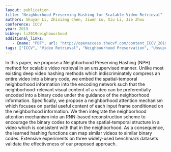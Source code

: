 ```yaml
---
layout: publication
title: "Neighborhood Preserving Hashing for Scalable Video Retrieval"
authors: Shuyan Li, Zhixiang Chen, Jiwen Lu, Xiu Li, Jie Zhou
conference: ICCV
year: 2019
bibkey: li2019neighbourhood
additional_links:
   - {name: "PDF", url: "http://openaccess.thecvf.com/content_ICCV_2019/papers/Li_Neighborhood_Preserving_Hashing_for_Scalable_Video_Retrieval_ICCV_2019_paper.pdf"}
tags: ["ICCV", "Video Retrieval", "Neighbourhood Preservation", "Unsupervised"]
---
```

In this paper, we propose a Neighborhood Preserving Hashing (NPH) method for scalable video retrieval in an unsupervised manner. Unlike most existing deep video hashing methods which indiscriminately compress an entire video into a binary code, we embed the spatial-temporal neighborhood information into the encoding network such that the neighborhood-relevant visual content of a video can be preferentially encoded into a binary code under the guidance of the neighborhood information. Specifically, we propose a neighborhood attention mechanism which focuses on partial useful content of each input frame conditioned on the neighborhood information. We then integrate the neighborhood attention mechanism into an RNN-based reconstruction scheme to encourage the binary codes to capture the spatial-temporal structure in a video which is consistent with that in the neighborhood. As a consequence, the learned hashing functions can map similar videos to similar binary codes. Extensive experiments on three widely-used benchmark datasets validate the effectiveness of our proposed approach.
